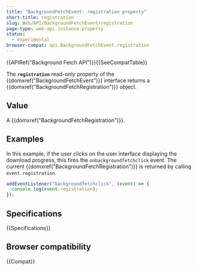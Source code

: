 ```yaml
---
title: "BackgroundFetchEvent: registration property"
short-title: registration
slug: Web/API/BackgroundFetchEvent/registration
page-type: web-api-instance-property
status:
  - experimental
browser-compat: api.BackgroundFetchEvent.registration
---
```


{{APIRef("Background Fetch API")}}{{SeeCompatTable}}

The **`registration`** read-only property of the {{domxref("BackgroundFetchEvent")}} interface returns a {{domxref("BackgroundFetchRegistration")}} object.

## Value

A {{domxref("BackgroundFetchRegistration")}}.

## Examples

In this example, if the user clicks on the user interface displaying the download progress, this fires the `onbackgroundfetchclick` event. The current {{domxref("BackgroundFetchRegistration")}} is returned by calling `event.registration`.

```js
addEventListener("backgroundfetchclick", (event) => {
  console.log(event.registration);
});
```

## Specifications

{{Specifications}}

## Browser compatibility

{{Compat}}
